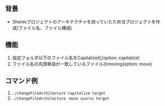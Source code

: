 ## 背景
- Sharesプロジェクトのアーキテクチャを誤っていたため当プロジェクトを作成(ファイル名、ファイル構成)

## 機能
1. 指定フォルダ以下のファイル名をCapitalize化(option: capitalize)
2. ファイル名の先頭単語が一致しているファイルのmoving(option: move)

## コマンド例
1. `./changeFileArchitecture capitalize target`
2. `./changeFileArchitecture　move source target`